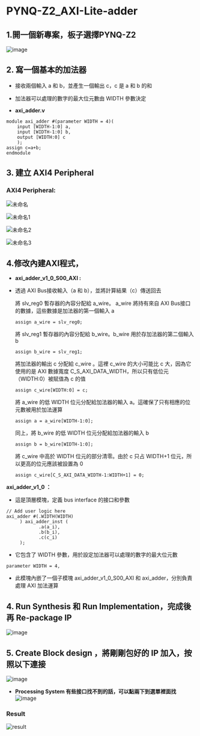 # PYNQ-Z2_AXI-Lite-adder

## 1.開一個新專案，板子選擇PYNQ-Z2

![image](https://github.com/Anderson991288/PYNQ-Z2-note/assets/68816726/95824b87-74f8-48ab-b70e-122d393c5d89)


## 2. 寫一個基本的加法器

* 接收兩個輸入 a 和 b，並產生一個輸出 c，c 是 a 和 b 的和
* 加法器可以處理的數字的最大位元數由 WIDTH 參數決定

* **axi_adder.v**
```
module axi_adder #(parameter WIDTH = 4)(
    input [WIDTH-1:0] a,
    input [WIDTH-1:0] b,
    output [WIDTH:0] c
    );
assign c=a+b;   
endmodule
```


## 3. 建立 AXI4 Peripheral

### AXI4 Peripheral:

![未命名](https://github.com/Anderson991288/PYNQ-Z2-note/assets/68816726/5b9c4293-63fa-4f0d-b4f2-2954a0897b52)

![未命名1](https://github.com/Anderson991288/PYNQ-Z2-note/assets/68816726/411e4f4f-0956-40f6-92b2-f89d48fda3bc)

![未命名2](https://github.com/Anderson991288/PYNQ-Z2-note/assets/68816726/200525b2-6614-4093-88dc-414c95c1dc9a)

![未命名3](https://github.com/Anderson991288/PYNQ-Z2-note/assets/68816726/977c7dee-d680-4f30-aa1d-9611f8db1591)

## 4.修改內建AXI程式，

* **axi_adder_v1_0_S00_AXI :**

* 透過 AXI Bus接收輸入（a 和 b），並將計算結果（c）傳送回去
    
    將 slv_reg0 暫存器的內容分配給 a_wire。 a_wire 將持有來自 AXI Bus接口的數據，這些數據是加法器的第一個輸入 a
    ```
    assign a_wire = slv_reg0;
    ```
    
    將 slv_reg1 暫存器的內容分配給 b_wire。b_wire 用於存加法器的第二個輸入 b
    ```
    assign b_wire = slv_reg1;
    ```
    
    將加法器的輸出 c 分配給 c_wire 。這裡 c_wire 的大小可能比 c 大，因為它使用的是 AXI 數據寬度 C_S_AXI_DATA_WIDTH，所以只有低位元（WIDTH:0）被賦值為 c 的值
    ```
    assign c_wire[WIDTH:0] = c;
    ```
    
    將 a_wire 的低 WIDTH 位元分配給加法器的輸入 a。這確保了只有相應的位元數被用於加法運算
    ```
    assign a = a_wire[WIDTH-1:0];
    ```
    
    同上，將 b_wire 的低 WIDTH 位元分配給加法器的輸入 b
    ```
    assign b = b_wire[WIDTH-1:0];
    ```
    
    
    將 c_wire 中高於 WIDTH 位元的部分清零。由於 c 只占 WIDTH+1 位元，所以更高的位元應該被設置為 0
    ```
    assign c_wire[C_S_AXI_DATA_WIDTH-1:WIDTH+1] = 0;
    ```





**axi_adder_v1_0 ：**

* 這是頂層模塊，定義 bus interface 的接口和參數
  
```
// Add user logic here
axi_adder #(.WIDTH(WIDTH)
     ) axi_adder_inst (
            .a(a_i),
            .b(b_i),
            .c(c_i)
     );
```
 * 它包含了 WIDTH 參數，用於設定加法器可以處理的數字的最大位元數
```
parameter WIDTH = 4,
```
* 此模塊內嵌了一個子模塊 axi_adder_v1_0_S00_AXI 和 axi_adder，分別負責處理 AXI 加法運算
    
    



## 4. Run Synthesis 和 Run Implementation，完成後再 Re-package IP

![image](https://github.com/Anderson991288/PYNQ-Z2_AXI-Lite-adder/assets/68816726/b03d7768-9a65-4ab9-851f-301cb152ea33)


## 5. Create Block design ，將剛剛包好的 IP 加入，按照以下連接

![image](https://github.com/Anderson991288/PYNQ-Z2_AXI-Lite-adder/assets/68816726/4fbf51ef-9f8f-4210-b89e-9f889a254ccf)

* **Processing System 有些接口找不到的話，可以點兩下到選單裡面找**
![image](https://github.com/Anderson991288/PYNQ-Z2_AXI-Lite-adder/assets/68816726/7a4751a4-8f11-47ad-93e2-0fe35fb6cbf2)













### Result
![result](https://github.com/Anderson991288/PYNQ-Z2_AXI-Lite-adder/assets/68816726/27f87ee8-8aa9-4c67-81eb-283e4026d01b)
